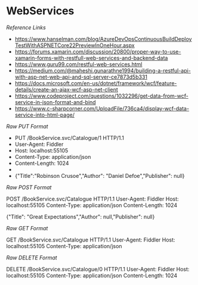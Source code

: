 # WebServices

_Reference Links_
- https://www.hanselman.com/blog/AzureDevOpsContinuousBuildDeployTestWithASPNETCore22PreviewInOneHour.aspx
- https://forums.xamarin.com/discussion/20800/proper-way-to-use-xamarin-forms-with-restfull-web-services-and-backend-data
- https://www.guru99.com/restful-web-services.html
- https://medium.com/@maheshi.gunarathne1994/building-a-restful-api-with-asp-net-web-api-and-sql-server-ce7873d5b331
- https://docs.microsoft.com/en-us/dotnet/framework/wcf/feature-details/create-an-ajax-wcf-asp-net-client
- https://www.codeproject.com/questions/1032296/get-data-from-wcf-service-in-json-format-and-bind
- https://www.c-sharpcorner.com/UploadFile/736ca4/display-wcf-data-service-into-html-page/

_Raw PUT Format_
- PUT /BookService.svc/Catalogue/1 HTTP/1.1
- User-Agent: Fiddler
- Host: localhost:55105
- Content-Type: application/json
- Content-Length: 1024
- 
- {"Title":"Robinson Crusoe","Author": "Daniel Defoe","Publisher": null}


_Raw POST Format_

POST /BookService.svc/Catalogue HTTP/1.1
User-Agent: Fiddler
Host: localhost:55105
Content-Type: application/json
Content-Length: 1024

{"Title": "Great Expectations","Author": null,"Publisher": null}

_Raw GET Format_

GET /BookService.svc/Catalogue HTTP/1.1
User-Agent: Fiddler
Host: localhost:55105
Content-Type: application/json

_Raw DELETE Format_

DELETE /BookService.svc/Catalogue/0 HTTP/1.1
User-Agent: Fiddler
Host: localhost:55105
Content-Type: application/json
Content-Length: 1024
